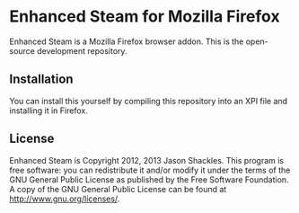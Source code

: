 Enhanced Steam for Mozilla Firefox
==============

Enhanced Steam is a Mozilla Firefox browser addon.  This is the open-source development repository.

Installation
------------

You can install this yourself by compiling this repository into an XPI file and installing it in Firefox.

License
-------

Enhanced Steam is Copyright 2012, 2013 Jason Shackles.  This program is free software: you can redistribute it and/or modify it under the terms of the GNU General Public License as published by the Free Software Foundation.  A copy of the GNU General Public License can be found at http://www.gnu.org/licenses/.
